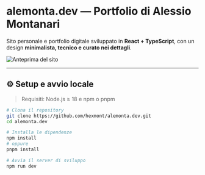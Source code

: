 # alemonta.dev — Portfolio di Alessio Montanari

Sito personale e portfolio digitale sviluppato in **React + TypeScript**, con un design **minimalista, tecnico e curato nei dettagli**.  

![Anteprima del sito](./public/preview.png)

---

## ⚙️ Setup e avvio locale

> Requisiti: Node.js ≥ 18 e npm o pnpm

```bash
# Clona il repository
git clone https://github.com/hexmont/alemonta.dev.git
cd alemonta.dev

# Installa le dipendenze
npm install
# oppure
pnpm install

# Avvia il server di sviluppo
npm run dev
```
